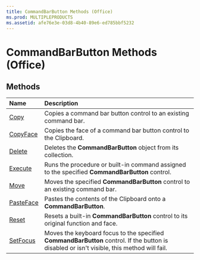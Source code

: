 ```yaml
---
title: CommandBarButton Methods (Office)
ms.prod: MULTIPLEPRODUCTS
ms.assetid: afe76e3e-03d8-4b40-89e6-ed785bbf5232
---
```



# CommandBarButton Methods (Office)

## Methods



|**Name**|**Description**|
|:-----|:-----|
|[Copy](commandbarbutton-copy-method-office.md)|Copies a command bar button control to an existing command bar.|
|[CopyFace](commandbarbutton-copyface-method-office.md)|Copies the face of a command bar button control to the Clipboard.|
|[Delete](commandbarbutton-delete-method-office.md)|Deletes the  **CommandBarButton** object from its collection.|
|[Execute](commandbarbutton-execute-method-office.md)|Runs the procedure or built-in command assigned to the specified  **CommandBarButton** control.|
|[Move](commandbarbutton-move-method-office.md)|Moves the specified  **CommandBarButton** control to an existing command bar.|
|[PasteFace](commandbarbutton-pasteface-method-office.md)|Pastes the contents of the Clipboard onto a  **CommandBarButton**.|
|[Reset](commandbarbutton-reset-method-office.md)|Resets a built-in  **CommandBarButton** control to its original function and face.|
|[SetFocus](commandbarbutton-setfocus-method-office.md)|Moves the keyboard focus to the specified  **CommandBarButton** control. If the button is disabled or isn't visible, this method will fail.|

